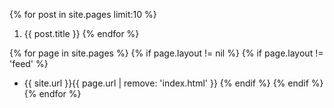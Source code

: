 {% for post in site.pages limit:10 %}
1. {{ post.title }}
{% endfor %}

{% for page in site.pages %}
{% if page.layout != nil %}
{% if page.layout != 'feed' %}
- {{ site.url }}{{ page.url | remove: 'index.html' }}
{% endif %}
{% endif %}
{% endfor %}
